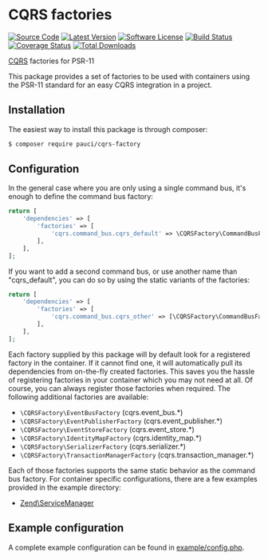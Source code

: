 # CQRS factories

[![Source Code][badge-source]][source]
[![Latest Version][badge-release]][release]
[![Software License][badge-license]][license]
[![Build Status][badge-build]][build]
[![Coverage Status][badge-coverage]][coverage]
[![Total Downloads][badge-downloads]][downloads]


[CQRS](https://github.com/pauci/cqrs) factories for PSR-11

This package provides a set of factories to be used with containers using the PSR-11 standard for an easy
CQRS integration in a project.

## Installation

The easiest way to install this package is through composer:

```bash
$ composer require pauci/cqrs-factory
```

## Configuration

In the general case where you are only using a single command bus, it's enough to define the command bus factory:

```php
return [
    'dependencies' => [
        'factories' => [
            'cqrs.command_bus.cqrs_default' => \CQRSFactory\CommandBusFactory::class,
        ],
    ],
];
```

If you want to add a second command bus, or use another name than "cqrs_default", you can do so by using the static
variants of the factories:

```php
return [
    'dependencies' => [
        'factories' => [
            'cqrs.command_bus.cqrs_other' => [\CQRSFactory\CommandBusFactory::class, 'cqrs_other'],
        ],
    ],
];
```

Each factory supplied by this package will by default look for a registered factory in the container. If it cannot find
one, it will automatically pull its dependencies from on-the-fly created factories. This saves you the hassle of
registering factories in your container which you may not need at all. Of course, you can always register those
factories when required. The following additional factories are available:

- ```\CQRSFactory\EventBusFactory``` (cqrs.event_bus.*)
- ```\CQRSFactory\EventPublisherFactory``` (cqrs.event_publisher.*)
- ```\CQRSFactory\EventStoreFactory``` (cqrs.event_store.*)
- ```\CQRSFactory\IdentityMapFactory``` (cqrs.identity_map.*)
- ```\CQRSFactory\SerializerFactory``` (cqrs.serializer.*)
- ```\CQRSFactory\TransactionManagerFactory``` (cqrs.transaction_manager.*)

Each of those factories supports the same static behavior as the command bus factory. For container specific
configurations, there are a few examples provided in the example directory:
                                                                                      
- [Zend\ServiceManager](example/zend-servicemanager.php)

## Example configuration

A complete example configuration can be found in [example/config.php](example/config.php).


[badge-source]: https://img.shields.io/badge/source-pauci/cqrs-factory-blue.svg?style=flat-square
[badge-release]: https://img.shields.io/packagist/v/pauci/cqrs-factory.svg?style=flat-square
[badge-license]: https://img.shields.io/badge/license-MIT-brightgreen.svg?style=flat-square
[badge-build]: https://img.shields.io/travis/pauci/cqrs-factory/master.svg?style=flat-square
[badge-coverage]: https://img.shields.io/coveralls/pauci/cqrs-factory/master.svg?style=flat-square
[badge-downloads]: https://img.shields.io/packagist/dt/pauci/cqrs-factory.svg?style=flat-square

[source]: https://github.com/pauci/cqrs-factory
[release]: https://packagist.org/packages/pauci/cqrs-factory
[license]: https://github.com/pauci/cqrs-factory/blob/master/LICENSE
[build]: https://travis-ci.org/pauci/cqrs-factory
[coverage]: https://coveralls.io/r/pauci/cqrs-factory?branch=master
[downloads]: https://packagist.org/packages/pauci/cqrs-factory
